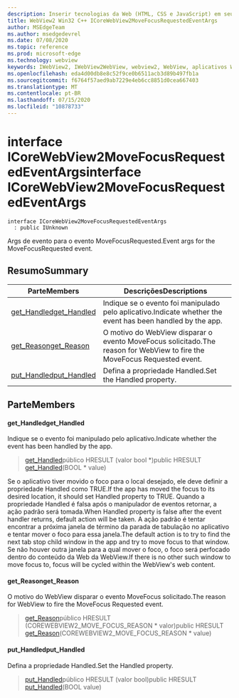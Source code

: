 ```yaml
---
description: Inserir tecnologias da Web (HTML, CSS e JavaScript) em seus aplicativos nativos com o controle WebView2 do Microsoft Edge
title: WebView2 Win32 C++ ICoreWebView2MoveFocusRequestedEventArgs
author: MSEdgeTeam
ms.author: msedgedevrel
ms.date: 07/08/2020
ms.topic: reference
ms.prod: microsoft-edge
ms.technology: webview
keywords: IWebView2, IWebView2WebView, webview2, WebView, aplicativos Win32, Win32, Edge, ICoreWebView2, ICoreWebView2Controller, controle do navegador, HTML Edge, ICoreWebView2MoveFocusRequestedEventArgs
ms.openlocfilehash: eda4d00db8e8c52f9ce0b6511acb3d89b497fb1a
ms.sourcegitcommit: f6764f57aed9ab7229e4eb6cc8851d0cea667403
ms.translationtype: MT
ms.contentlocale: pt-BR
ms.lasthandoff: 07/15/2020
ms.locfileid: "10878733"
---
```

# <span data-ttu-id="664f9-104">interface ICoreWebView2MoveFocusRequestedEventArgs</span><span class="sxs-lookup"><span data-stu-id="664f9-104">interface ICoreWebView2MoveFocusRequestedEventArgs</span></span> 

```
interface ICoreWebView2MoveFocusRequestedEventArgs
  : public IUnknown
```

<span data-ttu-id="664f9-105">Args de evento para o evento MoveFocusRequested.</span><span class="sxs-lookup"><span data-stu-id="664f9-105">Event args for the MoveFocusRequested event.</span></span>

## <span data-ttu-id="664f9-106">Resumo</span><span class="sxs-lookup"><span data-stu-id="664f9-106">Summary</span></span>

 <span data-ttu-id="664f9-107">Parte</span><span class="sxs-lookup"><span data-stu-id="664f9-107">Members</span></span>                        | <span data-ttu-id="664f9-108">Descrições</span><span class="sxs-lookup"><span data-stu-id="664f9-108">Descriptions</span></span>
--------------------------------|---------------------------------------------
[<span data-ttu-id="664f9-109">get_Handled</span><span class="sxs-lookup"><span data-stu-id="664f9-109">get_Handled</span></span>](#get_handled) | <span data-ttu-id="664f9-110">Indique se o evento foi manipulado pelo aplicativo.</span><span class="sxs-lookup"><span data-stu-id="664f9-110">Indicate whether the event has been handled by the app.</span></span>
[<span data-ttu-id="664f9-111">get_Reason</span><span class="sxs-lookup"><span data-stu-id="664f9-111">get_Reason</span></span>](#get_reason) | <span data-ttu-id="664f9-112">O motivo do WebView disparar o evento MoveFocus solicitado.</span><span class="sxs-lookup"><span data-stu-id="664f9-112">The reason for WebView to fire the MoveFocus Requested event.</span></span>
[<span data-ttu-id="664f9-113">put_Handled</span><span class="sxs-lookup"><span data-stu-id="664f9-113">put_Handled</span></span>](#put_handled) | <span data-ttu-id="664f9-114">Defina a propriedade Handled.</span><span class="sxs-lookup"><span data-stu-id="664f9-114">Set the Handled property.</span></span>

## <span data-ttu-id="664f9-115">Parte</span><span class="sxs-lookup"><span data-stu-id="664f9-115">Members</span></span>

#### <span data-ttu-id="664f9-116">get_Handled</span><span class="sxs-lookup"><span data-stu-id="664f9-116">get_Handled</span></span> 

<span data-ttu-id="664f9-117">Indique se o evento foi manipulado pelo aplicativo.</span><span class="sxs-lookup"><span data-stu-id="664f9-117">Indicate whether the event has been handled by the app.</span></span>

> <span data-ttu-id="664f9-118">[get_Handled](#get_handled)público HRESULT (valor bool \*)</span><span class="sxs-lookup"><span data-stu-id="664f9-118">public HRESULT [get_Handled](#get_handled)(BOOL \* value)</span></span>

<span data-ttu-id="664f9-119">Se o aplicativo tiver movido o foco para o local desejado, ele deve definir a propriedade Handled como TRUE.</span><span class="sxs-lookup"><span data-stu-id="664f9-119">If the app has moved the focus to its desired location, it should set Handled property to TRUE.</span></span> <span data-ttu-id="664f9-120">Quando a propriedade Handled é falsa após o manipulador de eventos retornar, a ação padrão será tomada.</span><span class="sxs-lookup"><span data-stu-id="664f9-120">When Handled property is false after the event handler returns, default action will be taken.</span></span> <span data-ttu-id="664f9-121">A ação padrão é tentar encontrar a próxima janela de término da parada de tabulação no aplicativo e tentar mover o foco para essa janela.</span><span class="sxs-lookup"><span data-stu-id="664f9-121">The default action is to try to find the next tab stop child window in the app and try to move focus to that window.</span></span> <span data-ttu-id="664f9-122">Se não houver outra janela para a qual mover o foco, o foco será perfocado dentro do conteúdo da Web da WebView.</span><span class="sxs-lookup"><span data-stu-id="664f9-122">If there is no other such window to move focus to, focus will be cycled within the WebView's web content.</span></span>

#### <span data-ttu-id="664f9-123">get_Reason</span><span class="sxs-lookup"><span data-stu-id="664f9-123">get_Reason</span></span> 

<span data-ttu-id="664f9-124">O motivo do WebView disparar o evento MoveFocus solicitado.</span><span class="sxs-lookup"><span data-stu-id="664f9-124">The reason for WebView to fire the MoveFocus Requested event.</span></span>

> <span data-ttu-id="664f9-125">[get_Reason](#get_reason)público HRESULT (COREWEBVIEW2_MOVE_FOCUS_REASON \* valor)</span><span class="sxs-lookup"><span data-stu-id="664f9-125">public HRESULT [get_Reason](#get_reason)(COREWEBVIEW2_MOVE_FOCUS_REASON \* value)</span></span>

#### <span data-ttu-id="664f9-126">put_Handled</span><span class="sxs-lookup"><span data-stu-id="664f9-126">put_Handled</span></span> 

<span data-ttu-id="664f9-127">Defina a propriedade Handled.</span><span class="sxs-lookup"><span data-stu-id="664f9-127">Set the Handled property.</span></span>

> <span data-ttu-id="664f9-128">[put_Handled](#put_handled)público HRESULT (valor bool)</span><span class="sxs-lookup"><span data-stu-id="664f9-128">public HRESULT [put_Handled](#put_handled)(BOOL value)</span></span>

